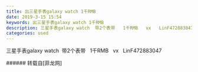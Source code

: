 ```yaml
---
title: 出三星手表galaxy watch 1千RMB
date: 2019-3-15 15:54
keywords: 出三星手表galaxy watch 1千RMB
description: 三星手表galaxy watch  带2个表带   1千RMB   vx   LinF472883047
categories: used
---
```

<td class="t_f" id="postmessage_3231065">

三星手表galaxy watch  带2个表带   1千RMB   vx   LinF472883047<br/>
</td>
###### 转载自[菲龙网]